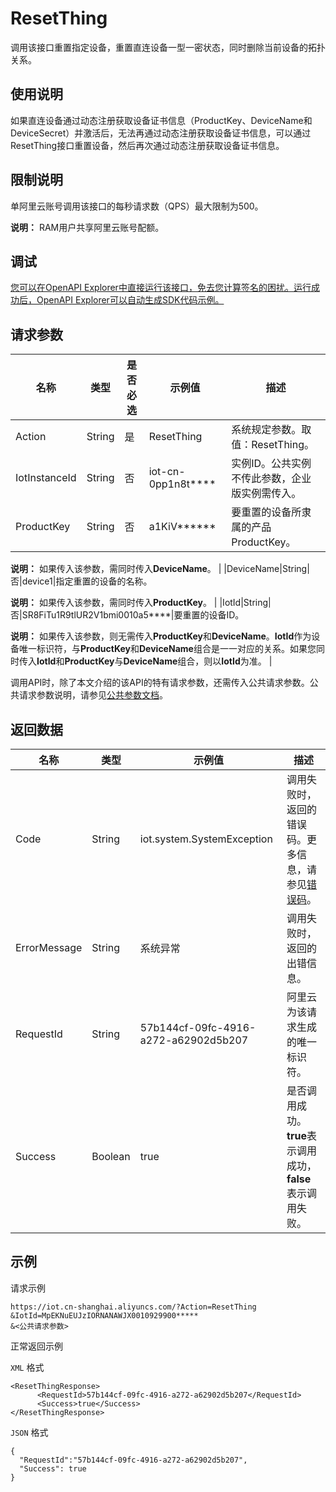 # ResetThing

调用该接口重置指定设备，重置直连设备一型一密状态，同时删除当前设备的拓扑关系。

## 使用说明

如果直连设备通过动态注册获取设备证书信息（ProductKey、DeviceName和DeviceSecret）并激活后，无法再通过动态注册获取设备证书信息，可以通过ResetThing接口重置设备，然后再次通过动态注册获取设备证书信息。

## 限制说明

单阿里云账号调用该接口的每秒请求数（QPS）最大限制为500。

**说明：** RAM用户共享阿里云账号配额。

## 调试

[您可以在OpenAPI Explorer中直接运行该接口，免去您计算签名的困扰。运行成功后，OpenAPI Explorer可以自动生成SDK代码示例。](https://api.aliyun.com/#product=Iot&api=ResetThing&type=RPC&version=2018-01-20)

## 请求参数

|名称|类型|是否必选|示例值|描述|
|--|--|----|---|--|
|Action|String|是|ResetThing|系统规定参数。取值：ResetThing。 |
|IotInstanceId|String|否|iot-cn-0pp1n8t\*\*\*\*|实例ID。公共实例不传此参数，企业版实例需传入。 |
|ProductKey|String|否|a1KiV\*\*\*\*\*\*|要重置的设备所隶属的产品ProductKey。

 **说明：** 如果传入该参数，需同时传入**DeviceName**。 |
|DeviceName|String|否|device1|指定重置的设备的名称。

 **说明：** 如果传入该参数，需同时传入**ProductKey**。 |
|IotId|String|否|SR8FiTu1R9tlUR2V1bmi0010a5\*\*\*\*|要重置的设备ID。

 **说明：** 如果传入该参数，则无需传入**ProductKey**和**DeviceName**。**IotId**作为设备唯一标识符，与**ProductKey**和**DeviceName**组合是一一对应的关系。如果您同时传入**IotId**和**ProductKey**与**DeviceName**组合，则以**IotId**为准。 |

调用API时，除了本文介绍的该API的特有请求参数，还需传入公共请求参数。公共请求参数说明，请参见[公共参数文档](~~30561~~)。

## 返回数据

|名称|类型|示例值|描述|
|--|--|---|--|
|Code|String|iot.system.SystemException|调用失败时，返回的错误码。更多信息，请参见[错误码](~~87387~~)。 |
|ErrorMessage|String|系统异常|调用失败时，返回的出错信息。 |
|RequestId|String|57b144cf-09fc-4916-a272-a62902d5b207|阿里云为该请求生成的唯一标识符。 |
|Success|Boolean|true|是否调用成功。**true**表示调用成功，**false**表示调用失败。 |

## 示例

请求示例

```
https://iot.cn-shanghai.aliyuncs.com/?Action=ResetThing
&IotId=MpEKNuEUJzIORNANAWJX0010929900*****
&<公共请求参数>
```

正常返回示例

`XML` 格式

```
<ResetThingResponse>
      <RequestId>57b144cf-09fc-4916-a272-a62902d5b207</RequestId>
      <Success>true</Success>
</ResetThingResponse>
```

`JSON` 格式

```
{
  "RequestId":"57b144cf-09fc-4916-a272-a62902d5b207",
  "Success": true
}
```

